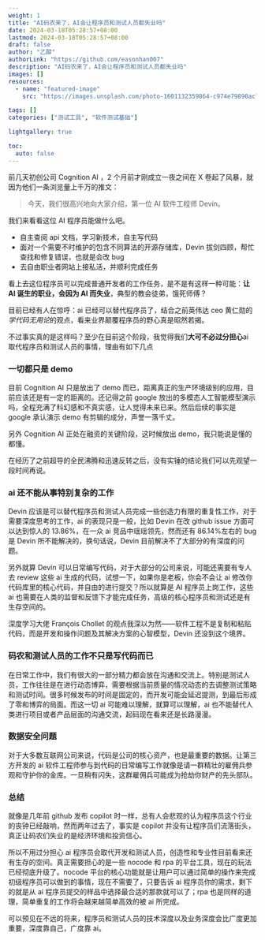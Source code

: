 ```yaml
---
weight: 1
title: "AI码农来了，AI会让程序员和测试人员都失业吗"
date: 2024-03-18T05:28:57+08:00
lastmod: 2024-03-18T05:28:57+08:00
draft: false
author: "乙醇"
authorLink: "https://github.com/easonhan007"
description: "AI码农来了，AI会让程序员和测试人员都失业吗"
images: []
resources:
  - name: "featured-image"
    src: "https://images.unsplash.com/photo-1601132359864-c974e79890ac?w=300"

tags: []
categories: ["测试工具", "软件测试基础"]

lightgallery: true

toc:
  auto: false
---
```


前几天初创公司 Cognition AI ，2 个月前才刚成立一夜之间在 X 卷起了风暴，就因为他们一条浏览量上千万的推文：

> 今天，我们很高兴地向大家介绍，第一位 AI 软件工程师 Devin。

我们来看看这位 AI 程序员能做什么吧。

- 自主查阅 api 文档，学习新技术，自主写代码
- 面对一个需要不时维护的包含不同算法的开源存储库，Devin 拔剑四顾，帮忙查找和修复错误，也就是会改 bug
- 去自由职业者网站上接私活，并顺利完成任务

看上去这位程序员可以完成普通开发者的工作任务，是不是有这样一种可能：**让 AI 诞生的职业，会因为 AI 而失业**，典型的教会徒弟，饿死师傅？

目前已经有人在惊呼：ai 已经可以替代程序员了，结合之前英伟达 ceo 黄仁勋的*学代码无用论*的观点，看来业界颠覆程序员的野心真是昭然若揭。

不过事实真的是这样吗？至少在目前这个阶段，我觉得我们**大可不必过分担心**ai 取代程序员和测试人员的事情，理由有如下几点

### 一切都只是 demo

目前 Cognition AI 只是放出了 demo 而已，距离真正的生产环境级别的应用，目前应该还是有一定的距离的。还记得之前 google 放出的多模态人工智能模型演示吗，全程充满了科幻感和不真实感，让人觉得未来已来。然后后续的事实是 google 承认演示 demo 有剪辑的成分，声誉一落千丈。

另外 Cognition AI 正处在融资的关键阶段，这时候放出 demo，我只能说是懂的都懂。

在经历了之前超导的全民沸腾和迅速反转之后，没有实锤的结论我们可以先观望一段时间再说。

### ai 还不能从事特别复杂的工作

Devin 应该是可以替代程序员和测试人员完成一些创造力有限的重复性工作，对于需要深度思考的工作，ai 的表现只是一般，比如 Devin 在改 github issue 方面可以达到惊人的 13.86%，在一众 ai 竞品中瑶瑶领先，然而还有 86.14%左右的 bug 是 Devin 所不能解决的，换句话说，Devin 目前解决不了大部分的有深度的问题。

另外就算 Devin 可以日常编写代码，对于大部分的公司来说，可能还需要有专人去 review 这些 ai 生成的代码，试想一下，如果你是老板，你会不会让 ai 修改你代码库里的核心代码，并自由的进行提交？所以就算是 AI 程序员上岗工作，这些 ai 也需要在人类的监督和反馈下才能完成任务，高级的核心程序员和测试还是有生存空间的。

深度学习大佬 François Chollet 的观点我深以为然——软件工程不是复制和粘贴代码，而是开发和操作问题及其解决方案的心智模型，Devin 还没到这个境界。

### 码农和测试人员的工作不只是写代码而已

在日常工作中，我们有很大的一部分精力都会放在沟通和交流上。特别是测试人员，工作往往是在进行动态博弈，需要根据当前质量的情况动态的去调整测试策略和测试时间。很多时候发布的时间是固定的，而开发可能会延迟提测，到最后形成了零和博弈的局面。而这一切 ai 可能难以理解，就算可以理解，ai 也不能替代人类进行项目或者产品层面的沟通交流，起码现在看来还是长路漫漫。

### 数据安全问题

对于大多数互联网公司来说，代码是公司的核心资产，也是最重要的数据。让第三方开发的 ai 软件工程师参与到代码的日常编写工作就像是请一群精壮的雇佣兵参观和守护你的金库。一旦稍有闪失，这群雇佣兵可能成为抢劫你财产的先头部队。

### 总结

就像是几年前 github 发布 copilot 时一样，总有人会悲观的认为程序员这个行业的丧钟已经敲响，然而两年过去了，事实是 copilot 并没有让程序员们流落街头，真正让码农们失业的是经济环境和投资信心。

所以不用过分担心 ai 程序员会取代开发和测试人员，创造性和专业性目前看来还有生存的空间。真正需要担心的是一些 nocode 和 rpa 的平台工具，现在的玩法已经彻底升级了。nocode 平台的核心功能就是让用户可以通过简单的操作来完成初级程序员可以做到的事情，现在不需要了，只要告诉 ai 程序员你的需求，剩下的就是从 ai 程序员提交的样品中选择最合适的那款就可以了；rpa 也是同样的道理，简单重复的工作将会越来越简单高效的被 ai 所完成。

可以预见在不远的将来，程序员和测试人员的技术深度以及业务深度会比广度更加重要，深度靠自己，广度靠 ai。
